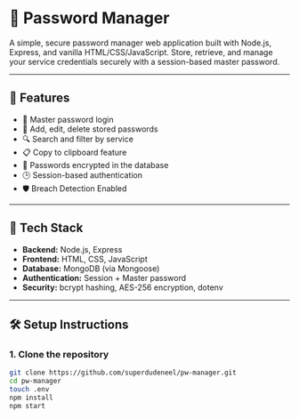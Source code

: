 # 🔐 Password Manager

A simple, secure password manager web application built with Node.js, Express, and vanilla HTML/CSS/JavaScript. Store, retrieve, and manage your service credentials securely with a session-based master password.

---

## 🚀 Features

- 🔑 Master password login
- 💾 Add, edit, delete stored passwords
- 🔍 Search and filter by service
- 📋 Copy to clipboard feature
- 🔐 Passwords encrypted in the database
- 🕒 Session-based authentication
- 🛡️ Breach Detection Enabled

---

## 🧱 Tech Stack

- **Backend:** Node.js, Express
- **Frontend:** HTML, CSS, JavaScript
- **Database:** MongoDB (via Mongoose)
- **Authentication:** Session + Master password
- **Security:** bcrypt hashing, AES-256 encryption, dotenv

---

## 🛠 Setup Instructions

### 1. Clone the repository
```bash
git clone https://github.com/superdudeneel/pw-manager.git
cd pw-manager
touch .env
npm install
npm start

